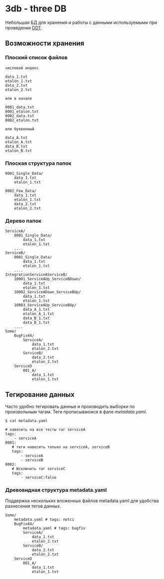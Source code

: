 # 3db - three DB

Небольшая БД для хранения и работы с данными используемыми при проведении [DDT](https://en.wikipedia.org/wiki/Data-driven_testing).

## Возможности хранения

### Плоский список файлов

```
числовой индекс

data_1.txt
etalon_1.txt
data_2.txt
etalon_2.txt

или в начале

0001_data.txt
0001_etalon.txt
0002_data.txt
0002_etalon.txt

или буквенный

data_A.txt
etalon_A.txt
data_B.txt
etalon_B.txt
```

### Плоская структура папок

```
0001_Single_Data/
    data_1.txt
    etalon_1.txt

0002_Few_Data/
    data_1.txt
    etalon_1.txt
    data_2.txt
    etalon_2.txt
```

### Дерево папок

```
ServiceA/
    0001_Single_Data/
        data_1.txt
        etalon_1.txt
    ....
ServiceB/
    0001_Single_Data/
        data_1.txt
        etalon_1.txt
    ....
IntegrationServiceAServiceB/
    10001_ServiceAUp_ServiceBDown/
        data_1.txt
        etalon_1.txt
    10002_ServiceADown_ServiceBUp/
        data_1.txt
        etalon_1.txt
    10003_ServiceAUp_ServiceBUp/
        data_A_1.txt
        etalon_A_1.txt
        data_B_1.txt
        data_B_1.txt
    ....
Some/
    BugFix44/
        ServiceA/
            data_1.txt
            etalon_2.txt
        ServiceB/
            data_2.txt
            etalon_2.txt
    ServiceD
        001_A/
            data_1.txt
            etalon_1.txt
```

## Тегирование данных

Часто удобно тегировать данные и производить выборки по произвольным тагам.
Теги прописываюися в фале *metadata.yaml*.
```
$ cat metadata.yaml

# навесить на все тесты таг serviceA
tags:
    - serviceA
0001:
   # теги навесить только на serviceA, serviceB
   tags:
       - serviceA
       - serviceB
0002:
   # Исключить таг serviceC
   tags:
       - serviceC:false
```

### Древовидная структура metadata.yaml
Поддержка нескольких вложенных файлов metadata.yaml для удобства разнесения тегов данных.

```
Some/
    metadata.yaml # tags: notci
    BugFix44/
        metadata.yaml # tags: bugfix
        ServiceA/
            data_1.txt
            etalon_2.txt
        ServiceB/
            data_2.txt
            etalon_2.txt
    ServiceD
        001_A/
            data_1.txt
            etalon_1.txt
```
